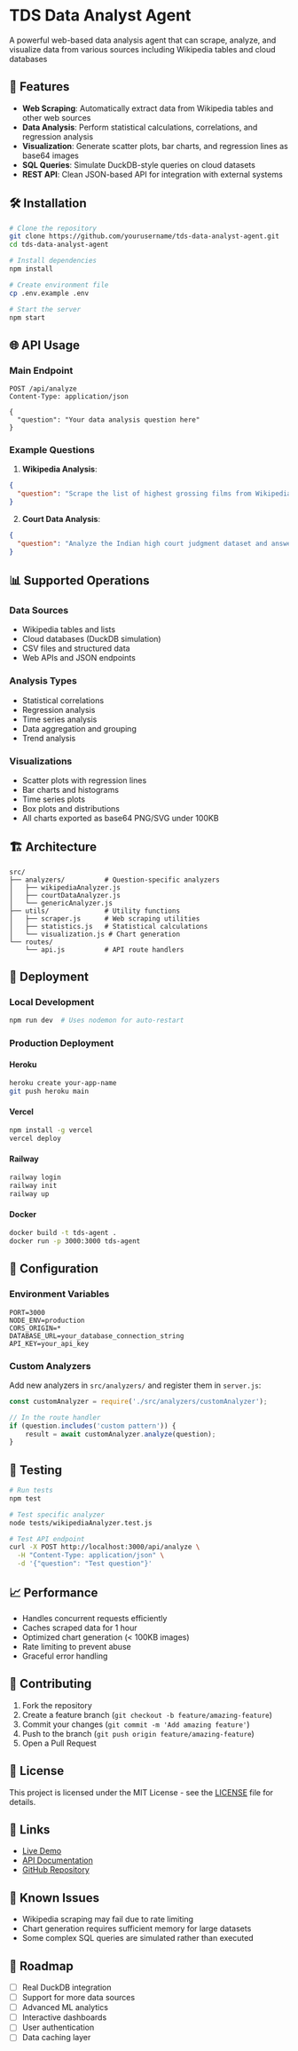 # TDS Data Analyst Agent

A powerful web-based data analysis agent that can scrape, analyze, and visualize data from various sources including Wikipedia tables and cloud databases

## 🚀 Features

- **Web Scraping**: Automatically extract data from Wikipedia tables and other web sources
- **Data Analysis**: Perform statistical calculations, correlations, and regression analysis
- **Visualization**: Generate scatter plots, bar charts, and regression lines as base64 images
- **SQL Queries**: Simulate DuckDB-style queries on cloud datasets
- **REST API**: Clean JSON-based API for integration with external systems

## 🛠️ Installation

```bash
# Clone the repository
git clone https://github.com/yourusername/tds-data-analyst-agent.git
cd tds-data-analyst-agent

# Install dependencies
npm install

# Create environment file
cp .env.example .env

# Start the server
npm start
```

## 🌐 API Usage

### Main Endpoint
```http
POST /api/analyze
Content-Type: application/json

{
  "question": "Your data analysis question here"
}
```

### Example Questions

1. **Wikipedia Analysis**:
```json
{
  "question": "Scrape the list of highest grossing films from Wikipedia at: https://en.wikipedia.org/wiki/List_of_highest-grossing_films\n\nAnswer these questions:\n1. How many $2 bn movies were released before 2020?\n2. Which is the earliest film that grossed over $1.5 bn?\n3. What's the correlation between Rank and Peak?\n4. Draw a scatterplot of Rank vs Peak with dotted red regression line."
}
```

2. **Court Data Analysis**:
```json
{
  "question": "Analyze the Indian high court judgment dataset and answer:\n1. Which high court disposed the most cases from 2019-2022?\n2. What's the regression slope of registration to decision date delay by year in court=33_10?\n3. Plot year vs days of delay as scatterplot with regression line."
}
```

## 📊 Supported Operations

### Data Sources
- Wikipedia tables and lists
- Cloud databases (DuckDB simulation)
- CSV files and structured data
- Web APIs and JSON endpoints

### Analysis Types
- Statistical correlations
- Regression analysis
- Time series analysis
- Data aggregation and grouping
- Trend analysis

### Visualizations
- Scatter plots with regression lines
- Bar charts and histograms
- Time series plots
- Box plots and distributions
- All charts exported as base64 PNG/SVG under 100KB

## 🏗️ Architecture

```
src/
├── analyzers/          # Question-specific analyzers
│   ├── wikipediaAnalyzer.js
│   ├── courtDataAnalyzer.js
│   └── genericAnalyzer.js
├── utils/              # Utility functions
│   ├── scraper.js      # Web scraping utilities
│   ├── statistics.js   # Statistical calculations
│   └── visualization.js # Chart generation
└── routes/
    └── api.js          # API route handlers
```

## 🚀 Deployment

### Local Development
```bash
npm run dev  # Uses nodemon for auto-restart
```

### Production Deployment

#### Heroku
```bash
heroku create your-app-name
git push heroku main
```

#### Vercel
```bash
npm install -g vercel
vercel deploy
```

#### Railway
```bash
railway login
railway init
railway up
```

#### Docker
```bash
docker build -t tds-agent .
docker run -p 3000:3000 tds-agent
```

## 🔧 Configuration

### Environment Variables
```env
PORT=3000
NODE_ENV=production
CORS_ORIGIN=*
DATABASE_URL=your_database_connection_string
API_KEY=your_api_key
```

### Custom Analyzers
Add new analyzers in `src/analyzers/` and register them in `server.js`:

```javascript
const customAnalyzer = require('./src/analyzers/customAnalyzer');

// In the route handler
if (question.includes('custom pattern')) {
    result = await customAnalyzer.analyze(question);
}
```

## 🧪 Testing

```bash
# Run tests
npm test

# Test specific analyzer
node tests/wikipediaAnalyzer.test.js

# Test API endpoint
curl -X POST http://localhost:3000/api/analyze \
  -H "Content-Type: application/json" \
  -d '{"question": "Test question"}'
```

## 📈 Performance

- Handles concurrent requests efficiently
- Caches scraped data for 1 hour
- Optimized chart generation (< 100KB images)
- Rate limiting to prevent abuse
- Graceful error handling

## 🤝 Contributing

1. Fork the repository
2. Create a feature branch (`git checkout -b feature/amazing-feature`)
3. Commit your changes (`git commit -m 'Add amazing feature'`)
4. Push to the branch (`git push origin feature/amazing-feature`)
5. Open a Pull Request

## 📝 License

This project is licensed under the MIT License - see the [LICENSE](LICENSE) file for details.

## 🔗 Links

- [Live Demo](https://your-deployment-url.com)
- [API Documentation](https://your-deployment-url.com/docs)
- [GitHub Repository](https://github.com/yourusername/tds-data-analyst-agent)

## 🐛 Known Issues

- Wikipedia scraping may fail due to rate limiting
- Chart generation requires sufficient memory for large datasets
- Some complex SQL queries are simulated rather than executed

## 🚧 Roadmap

- [ ] Real DuckDB integration
- [ ] Support for more data sources
- [ ] Advanced ML analytics
- [ ] Interactive dashboards
- [ ] User authentication
- [ ] Data caching layer
